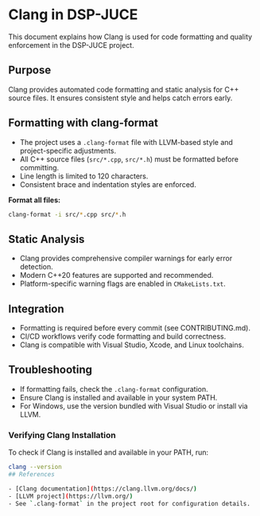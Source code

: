 # Clang in DSP-JUCE

This document explains how Clang is used for code formatting and quality enforcement in the DSP-JUCE project.

## Purpose

Clang provides automated code formatting and static analysis for C++ source files.
It ensures consistent style and helps catch errors early.

## Formatting with clang-format

- The project uses a `.clang-format` file with LLVM-based style and project-specific adjustments.
- All C++ source files (`src/*.cpp`, `src/*.h`) must be formatted before committing.
- Line length is limited to 120 characters.
- Consistent brace and indentation styles are enforced.

**Format all files:**

```bash
clang-format -i src/*.cpp src/*.h
```

## Static Analysis

- Clang provides comprehensive compiler warnings for early error detection.
- Modern C++20 features are supported and recommended.
- Platform-specific warning flags are enabled in `CMakeLists.txt`.

## Integration

- Formatting is required before every commit (see CONTRIBUTING.md).
- CI/CD workflows verify code formatting and build correctness.
- Clang is compatible with Visual Studio, Xcode, and Linux toolchains.

## Troubleshooting

- If formatting fails, check the `.clang-format` configuration.
- Ensure Clang is installed and available in your system PATH.
- For Windows, use the version bundled with Visual Studio or install via LLVM.

### Verifying Clang Installation

To check if Clang is installed and available in your PATH, run:

```bash
clang --version
## References

- [Clang documentation](https://clang.llvm.org/docs/)
- [LLVM project](https://llvm.org/)
- See `.clang-format` in the project root for configuration details.
